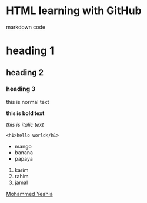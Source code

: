 <h1>HTML learning with GitHub</h1>

markdown code

# heading 1

## heading 2

### heading 3

this is normal text

**this is bold text**

_this is italic text_

```show html code
<h1>hello world</h1>
```

- mango
- banana
- papaya

1. karim
2. rahim
3. jamal

[Mohammed Yeahia](images/yeahia.jpg)